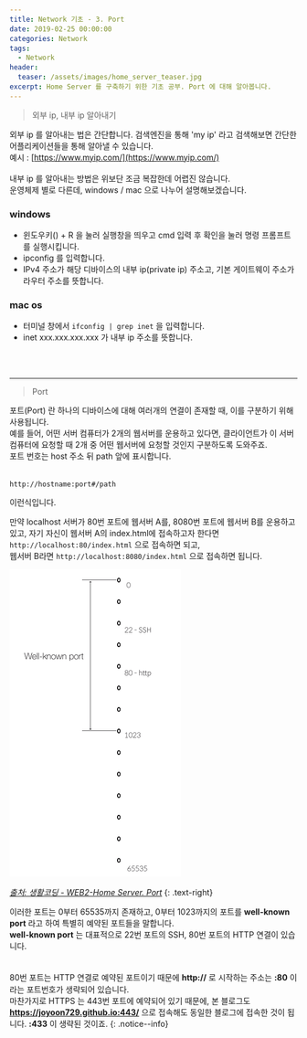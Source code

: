 ```yaml
---
title: Network 기초 - 3. Port
date: 2019-02-25 00:00:00
categories: Network
tags:
  - Network
header:
  teaser: /assets/images/home_server_teaser.jpg
excerpt: Home Server 를 구축하기 위한 기초 공부. Port 에 대해 알아봅니다.
---
```


> 외부 ip, 내부 ip 알아내기

외부 ip 를 알아내는 법은 간단합니다. 검색엔진을 통해 'my ip' 라고 검색해보면 간단한 어플리케이션들을 통해 알아낼 수 있습니다.<br>
예시 : [https://www.myip.com/](https://www.myip.com/)
<br>
<br>
내부 ip 를 알아내는 방법은 위보단 조금 복잡한데 어렵진 않습니다.<br>
운영체제 별로 다른데, windows / mac 으로 나누어 설명해보겠습니다.<br>
### windows
- 윈도우키(<i class="fab fa-windows"></i>) + R 을 눌러 실행창을 띄우고 cmd 입력 후 확인을 눌러 명령 프롬프트를 실행시킵니다.
- ipconfig 를 입력합니다.
- IPv4 주소가 해당 디바이스의 내부 ip(private ip) 주소고, 기본 게이트웨이 주소가 라우터 주소를 뜻합니다.

### mac os
- 터미널 창에서 `ifconfig | grep inet` 을 입력합니다.
- inet xxx.xxx.xxx.xxx 가 내부 ip 주소를 뜻합니다.

<br>
<br>
<hr>

> Port

포트(Port) 란 하나의 디바이스에 대해 여러개의 연결이 존재할 때, 이를 구분하기 위해 사용됩니다.<br>
예를 들어, 어떤 서버 컴퓨터가 2개의 웹서버를 운용하고 있다면, 클라이언트가 이 서버 컴퓨터에 요청할 때 2개 중 어떤 웹서버에 요청할 것인지 구분하도록 도와주죠.<br>
포트 번호는 host 주소 뒤 path 앞에 표시합니다.<br>
<br>
```
http://hostname:port#/path
```
이런식입니다.

만약 localhost 서버가 80번 포트에 웹서버 A를, 8080번 포트에 웹서버 B를 운용하고 있고, 자기 자신이 웹서버 A의 index.html에 접속하고자 한다면
`http://localhost:80/index.html` 으로 접속하면 되고, <br>
웹서버 B라면 `http://localhost:8080/index.html` 으로 접속하면 됩니다.<br>

![Port 0 ~ 1023](/assets/images/port0~1023.png)

<cite>[출처: 생활코딩 - WEB2-Home Server. Port](https://opentutorials.org/course/3265/20037)</cite>
{: .text-right}

이러한 포트는 0부터 65535까지 존재하고, 0부터 1023까지의 포트를 **well-known port** 라고 하여 특별히 예약된 포트들을 말합니다.<br>
**well-known port** 는 대표적으로 22번 포트의 SSH, 80번 포트의 HTTP 연결이 있습니다.<br>
<br>

<i style="font-size:1.5em;" class="fas fa-lightbulb"></i> 80번 포트는 HTTP 연결로 예약된 포트이기 때문에 **http://** 로 시작하는 주소는 **:80** 이라는 포트번호가 생략되어 있습니다. <br>
마찬가지로 HTTPS 는 443번 포트에 예약되어 있기 때문에, 본 블로그도 **https://joyoon729.github.io:443/** 으로 접속해도 동일한 블로그에 접속한 것이 됩니다. **:433** 이 생략된 것이죠.
{: .notice--info}
<br>
<br>